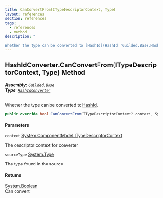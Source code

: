 ```yaml
---
title: CanConvertFrom(ITypeDescriptorContext, Type)
layout: references
section: references
tags:
  - references
  - method
description: "

Whether the type can be converted to [HashId](HashId 'Guilded.Base.HashId')."
---
```


## HashIdConverter.CanConvertFrom(ITypeDescriptorContext, Type) Method
###### **Assembly:** `Guilded.Base`<br/>**Type:** [`HashIdConverter`](HashIdConverter 'Guilded.Base.HashIdConverter')

Whether the type can be converted to [HashId](HashId 'Guilded.Base.HashId').

```csharp
public override bool CanConvertFrom(ITypeDescriptorContext? context, System.Type sourceType);
```
#### Parameters

<a name='Guilded.Base.HashIdConverter.CanConvertFrom(ITypeDescriptorContext,System.Type).context'></a>

`context` [System.ComponentModel.ITypeDescriptorContext](https://docs.microsoft.com/en-us/dotnet/api/System.ComponentModel.ITypeDescriptorContext 'System.ComponentModel.ITypeDescriptorContext')

The descriptor context for converter

<a name='Guilded.Base.HashIdConverter.CanConvertFrom(ITypeDescriptorContext,System.Type).sourceType'></a>

`sourceType` [System.Type](https://docs.microsoft.com/en-us/dotnet/api/System.Type 'System.Type')

The type found in the source

#### Returns
[System.Boolean](https://docs.microsoft.com/en-us/dotnet/api/System.Boolean 'System.Boolean')  
Can convert